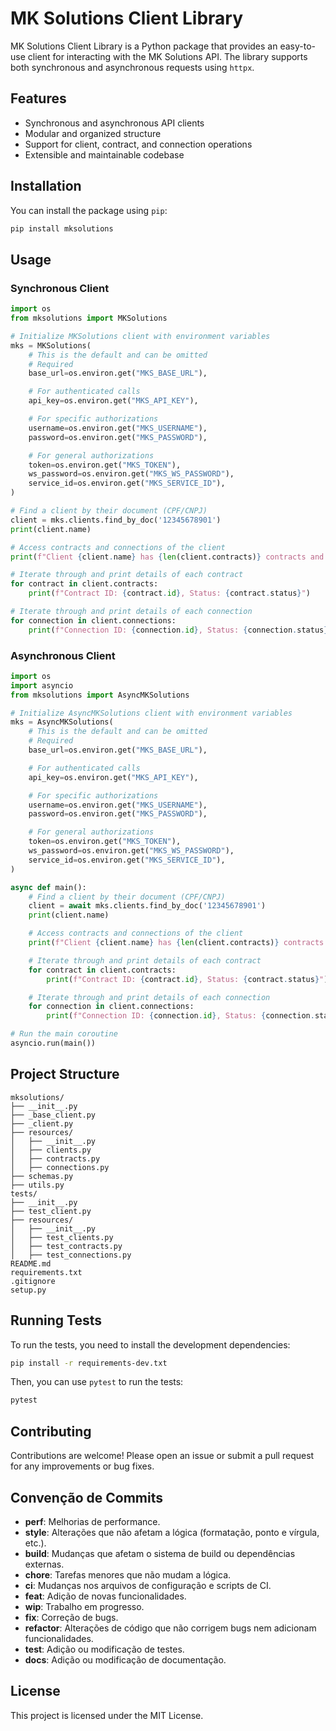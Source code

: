 
# MK Solutions Client Library

MK Solutions Client Library is a Python package that provides an easy-to-use client for interacting with the MK Solutions API. The library supports both synchronous and asynchronous requests using `httpx`.

## Features

- Synchronous and asynchronous API clients
- Modular and organized structure
- Support for client, contract, and connection operations
- Extensible and maintainable codebase

## Installation

You can install the package using `pip`:

```bash
pip install mksolutions
```

## Usage

### Synchronous Client

```python
import os
from mksolutions import MKSolutions

# Initialize MKSolutions client with environment variables
mks = MKSolutions(
    # This is the default and can be omitted
    # Required
    base_url=os.environ.get("MKS_BASE_URL"), 

    # For authenticated calls
    api_key=os.environ.get("MKS_API_KEY"), 

    # For specific authorizations
    username=os.environ.get("MKS_USERNAME"),
    password=os.environ.get("MKS_PASSWORD"),

    # For general authorizations
    token=os.environ.get("MKS_TOKEN"),
    ws_password=os.environ.get("MKS_WS_PASSWORD"),
    service_id=os.environ.get("MKS_SERVICE_ID"),
)

# Find a client by their document (CPF/CNPJ)
client = mks.clients.find_by_doc('12345678901')
print(client.name)

# Access contracts and connections of the client
print(f"Client {client.name} has {len(client.contracts)} contracts and {len(client.connections)} connections.")

# Iterate through and print details of each contract
for contract in client.contracts:
    print(f"Contract ID: {contract.id}, Status: {contract.status}")

# Iterate through and print details of each connection
for connection in client.connections:
    print(f"Connection ID: {connection.id}, Status: {connection.status}")

```

### Asynchronous Client

```python
import os
import asyncio
from mksolutions import AsyncMKSolutions

# Initialize AsyncMKSolutions client with environment variables
mks = AsyncMKSolutions(
    # This is the default and can be omitted
    # Required
    base_url=os.environ.get("MKS_BASE_URL"), 

    # For authenticated calls
    api_key=os.environ.get("MKS_API_KEY"), 

    # For specific authorizations
    username=os.environ.get("MKS_USERNAME"),
    password=os.environ.get("MKS_PASSWORD"),

    # For general authorizations
    token=os.environ.get("MKS_TOKEN"),
    ws_password=os.environ.get("MKS_WS_PASSWORD"),
    service_id=os.environ.get("MKS_SERVICE_ID"),
)

async def main():
    # Find a client by their document (CPF/CNPJ)
    client = await mks.clients.find_by_doc('12345678901')
    print(client.name)

    # Access contracts and connections of the client
    print(f"Client {client.name} has {len(client.contracts)} contracts and {len(client.connections)} connections.")

    # Iterate through and print details of each contract
    for contract in client.contracts:
        print(f"Contract ID: {contract.id}, Status: {contract.status}")

    # Iterate through and print details of each connection
    for connection in client.connections:
        print(f"Connection ID: {connection.id}, Status: {connection.status}")

# Run the main coroutine
asyncio.run(main())

```

## Project Structure

```
mksolutions/
├── __init__.py
├── _base_client.py
├── _client.py
├── resources/
│   ├── __init__.py
│   ├── clients.py
│   ├── contracts.py
│   ├── connections.py
├── schemas.py
├── utils.py
tests/
├── __init__.py
├── test_client.py
├── resources/
│   ├── __init__.py
│   ├── test_clients.py
│   ├── test_contracts.py
│   ├── test_connections.py
README.md
requirements.txt
.gitignore
setup.py
```

## Running Tests

To run the tests, you need to install the development dependencies:

```bash
pip install -r requirements-dev.txt
```

Then, you can use `pytest` to run the tests:

```bash
pytest
```

## Contributing

Contributions are welcome! Please open an issue or submit a pull request for any improvements or bug fixes.

## Convenção de Commits

- **perf**: Melhorias de performance.
- **style**: Alterações que não afetam a lógica (formatação, ponto e vírgula, etc.).
- **build**: Mudanças que afetam o sistema de build ou dependências externas.
- **chore**: Tarefas menores que não mudam a lógica.
- **ci**: Mudanças nos arquivos de configuração e scripts de CI.
- **feat**: Adição de novas funcionalidades.
- **wip**: Trabalho em progresso.
- **fix**: Correção de bugs.
- **refactor**: Alterações de código que não corrigem bugs nem adicionam funcionalidades.
- **test**: Adição ou modificação de testes.
- **docs**: Adição ou modificação de documentação.

## License

This project is licensed under the MIT License.
